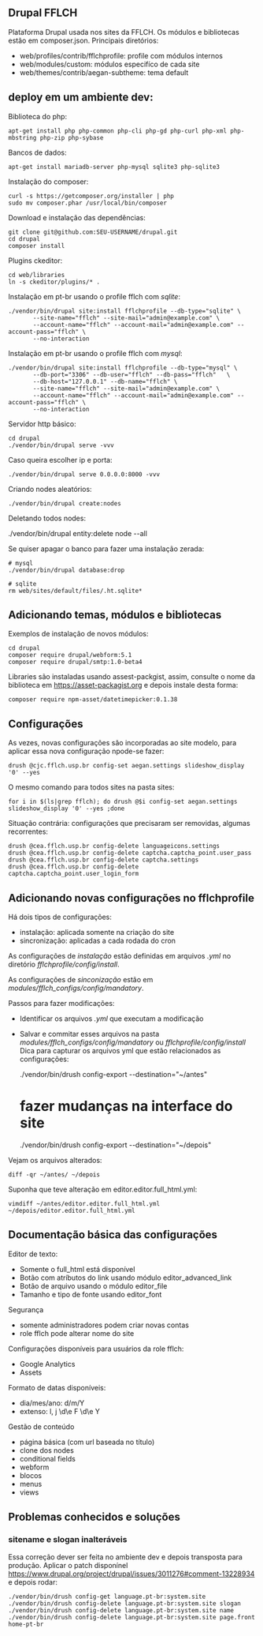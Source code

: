 ## Drupal FFLCH

Plataforma Drupal usada nos sites da FFLCH. Os módulos e bibliotecas
estão em composer.json. Principais diretórios:

 - web/profiles/contrib/fflchprofile: profile com módulos internos
 - web/modules/custom: módulos especifíco de cada site
 - web/themes/contrib/aegan-subtheme: tema default

## deploy em um ambiente dev:

Biblioteca do php:

    apt-get install php php-common php-cli php-gd php-curl php-xml php-mbstring php-zip php-sybase

Bancos de dados:

    apt-get install mariadb-server php-mysql sqlite3 php-sqlite3

Instalação do composer:

    curl -s https://getcomposer.org/installer | php
    sudo mv composer.phar /usr/local/bin/composer

Download e instalação das dependências:

    git clone git@github.com:SEU-USERNAME/drupal.git
    cd drupal
    composer install

Plugins ckeditor:

    cd web/libraries
    ln -s ckeditor/plugins/* .

Instalação em pt-br usando o profile fflch com *sqlite*:

    ./vendor/bin/drupal site:install fflchprofile --db-type="sqlite" \
           --site-name="fflch" --site-mail="admin@example.com" \
           --account-name="fflch" --account-mail="admin@example.com" --account-pass="fflch" \
           --no-interaction

Instalação em pt-br usando o profile fflch com *mysql*:

    ./vendor/bin/drupal site:install fflchprofile --db-type="mysql" \
           --db-port="3306" --db-user="fflch" --db-pass="fflch"   \
           --db-host="127.0.0.1" --db-name="fflch" \
           --site-name="fflch" --site-mail="admin@example.com" \
           --account-name="fflch" --account-mail="admin@example.com" --account-pass="fflch" \
           --no-interaction

Servidor http básico:

    cd drupal
    ./vendor/bin/drupal serve -vvv

Caso queira escolher ip e porta:

    ./vendor/bin/drupal serve 0.0.0.0:8000 -vvv

Criando nodes aleatórios:

    ./vendor/bin/drupal create:nodes

Deletando todos nodes:

./vendor/bin/drupal entity:delete node --all

Se quiser apagar o banco para fazer uma instalação zerada:

    # mysql
    ./vendor/bin/drupal database:drop

    # sqlite
    rm web/sites/default/files/.ht.sqlite*

## Adicionando temas, módulos e bibliotecas

Exemplos de instalação de novos módulos:

    cd drupal
    composer require drupal/webform:5.1
    composer require drupal/smtp:1.0-beta4

Libraries são instaladas usando assest-packgist, assim,
consulte o nome da biblioteca em https://asset-packagist.org e
depois instale desta forma:

    composer require npm-asset/datetimepicker:0.1.38

## Configurações

As vezes, novas configurações são incorporadas ao site modelo, para aplicar essa
nova configuração npode-se fazer:

    drush @cjc.fflch.usp.br config-set aegan.settings slideshow_display '0' --yes

O mesmo comando para todos sites na pasta sites:

    for i in $(ls|grep fflch); do drush @$i config-set aegan.settings slideshow_display '0' --yes ;done

Situação contrária: configurações que precisaram ser removidas,
algumas recorrentes:

    drush @cea.fflch.usp.br config-delete languageicons.settings
    drush @cea.fflch.usp.br config-delete captcha.captcha_point.user_pass
    drush @cea.fflch.usp.br config-delete captcha.settings
    drush @cea.fflch.usp.br config-delete captcha.captcha_point.user_login_form

## Adicionando novas configurações no fflchprofile

Há dois tipos de configurações:

 - instalação: aplicada somente na criação do site
 - sincronização: aplicadas a cada rodada do cron

As configurações de *instalação* estão definidas em arquivos
*.yml* no diretório *fflchprofile/config/install*.

As configurações de *sinconização* estão
em *modules/fflch_configs/config/mandatory*.

Passos para fazer modificações:

 - Identificar os arquivos *.yml* que executam a modificação
 - Salvar e commitar esses arquivos na pasta *modules/fflch_configs/config/mandatory* ou *fflchprofile/config/install*
Dica para capturar os arquivos yml que estão relacionados as configurações:

    ./vendor/bin/drush config-export --destination="~/antes"
    # fazer mudanças na interface do site
    ./vendor/bin/drush config-export --destination="~/depois"

Vejam os arquivos alterados:

    diff -qr ~/antes/ ~/depois

Suponha que teve alteração em editor.editor.full_html.yml:

    vimdiff ~/antes/editor.editor.full_html.yml ~/depois/editor.editor.full_html.yml

## Documentação básica das configurações

Editor de texto:

 - Somente o full_html está disponível
 - Botão com atríbutos do link usando módulo editor_advanced_link
 - Botão de arquivo usando o módulo editor_file
 - Tamanho e tipo de fonte usando editor_font

Segurança

 - somente administradores podem criar novas contas
 - role fflch pode alterar nome do site

Configurações disponíveis para usuários da role fflch:

 - Google Analytics
 - Assets

Formato de datas disponíveis:

 - dia/mes/ano: d/m/Y
 - extenso: l, j \d\e F \d\e Y

Gestão de conteúdo

 - página básica (com url baseada no título)
 - clone dos nodes
 - conditional fields
 - webform
 - blocos
 - menus
 - views

## Problemas conhecidos e soluções

### sitename e slogan inalteráveis

Essa correção dever ser feita no ambiente dev e depois
transposta para produção. Aplicar o patch disponínel
https://www.drupal.org/project/drupal/issues/3011276#comment-13228934
e depois rodar:

    ./vendor/bin/drush config-get language.pt-br:system.site
    ./vendor/bin/drush config-delete language.pt-br:system.site slogan
    ./vendor/bin/drush config-delete language.pt-br:system.site name
    ./vendor/bin/drush config-delete language.pt-br:system.site page.front home-pt-br
